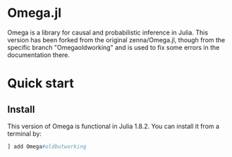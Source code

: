 # Omega.jl

Omega is a library for causal and probabilistic inference in Julia. This version has been forked from the original zenna/Omega.jl, though from the specific branch "Omegaoldworking" and is used to fix some errors in the documentation there.

# Quick start

## Install

This version of Omega is functional in Julia 1.8.2.  You can install it from a terminal by:

```julia
] add Omega#oldbutworking
```




